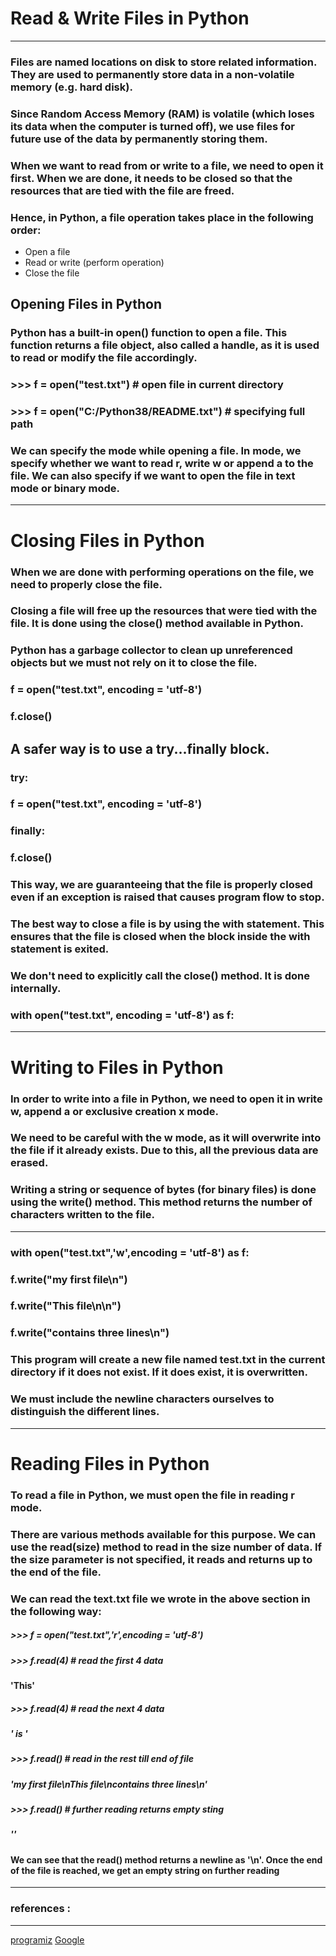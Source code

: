 # Read & Write Files in Python

---

### Files are named locations on disk to store related information. They are used to permanently store data in a non-volatile memory (e.g. hard disk).

### Since Random Access Memory (RAM) is volatile (which loses its data when the computer is turned off), we use files for future use of the data by permanently storing them.

### When we want to read from or write to a file, we need to open it first. When we are done, it needs to be closed so that the resources that are tied with the file are freed.

### Hence, in Python, a file operation takes place in the following order:

- Open a file
- Read or write (perform operation)
- Close the file
 

## Opening Files in Python
### Python has a built-in open() function to open a file. This function returns a file object, also called a handle, as it is used to read or modify the file accordingly.

### >>> f = open("test.txt")    # open file in current directory
### >>> f = open("C:/Python38/README.txt")  # specifying full path

### We can specify the mode while opening a file. In mode, we specify whether we want to read r, write w or append a to the file. We can also specify if we want to open the file in text mode or binary mode.
---
# Closing Files in Python
### When we are done with performing operations on the file, we need to properly close the file.

### Closing a file will free up the resources that were tied with the file. It is done using the close() method available in Python.

### Python has a garbage collector to clean up unreferenced objects but we must not rely on it to close the file.

### f = open("test.txt", encoding = 'utf-8')
### f.close()

## A safer way is to use a try...finally block.
### try:
###  f = open("test.txt", encoding = 'utf-8')
### finally:
###    f.close()

### This way, we are guaranteeing that the file is properly closed even if an exception is raised that causes program flow to stop.

### The best way to close a file is by using the with statement. This ensures that the file is closed when the block inside the with statement is exited.

### We don't need to explicitly call the close() method. It is done internally.

### with open("test.txt", encoding = 'utf-8') as f:
---
# Writing to Files in Python
### In order to write into a file in Python, we need to open it in write w, append a or exclusive creation x mode.

### We need to be careful with the w mode, as it will overwrite into the file if it already exists. Due to this, all the previous data are erased.

### Writing a string or sequence of bytes (for binary files) is done using the write() method. This method returns the number of characters written to the file.
---
### with open("test.txt",'w',encoding = 'utf-8') as f:
###   f.write("my first file\n")
###   f.write("This file\n\n")
###   f.write("contains three lines\n")

### This program will create a new file named test.txt in the current directory if it does not exist. If it does exist, it is overwritten.

### We must include the newline characters ourselves to distinguish the different lines.
---

# Reading Files in Python

### To read a file in Python, we must open the file in reading r mode.

### There are various methods available for this purpose. We can use the read(size) method to read in the size number of data. If the size parameter is not specified, it reads and returns up to the end of the file.

### We can read the text.txt file we wrote in the above section in the following way:

##### >>> f = open("test.txt",'r',encoding = 'utf-8')
##### >>> f.read(4)    # read the first 4 data
#### 'This'

##### >>> f.read(4)    # read the next 4 data
##### ' is '

##### >>> f.read()     # read in the rest till end of file
##### 'my first file\nThis file\ncontains three lines\n'

##### >>> f.read()  # further reading returns empty sting
##### ''

#### We can see that the read() method returns a newline as '\n'. Once the end of the file is reached, we get an empty string on further reading




---
### references :
---
[programiz](https://www.programiz.com/python-programming/)
[Google](https://www.google.com)
